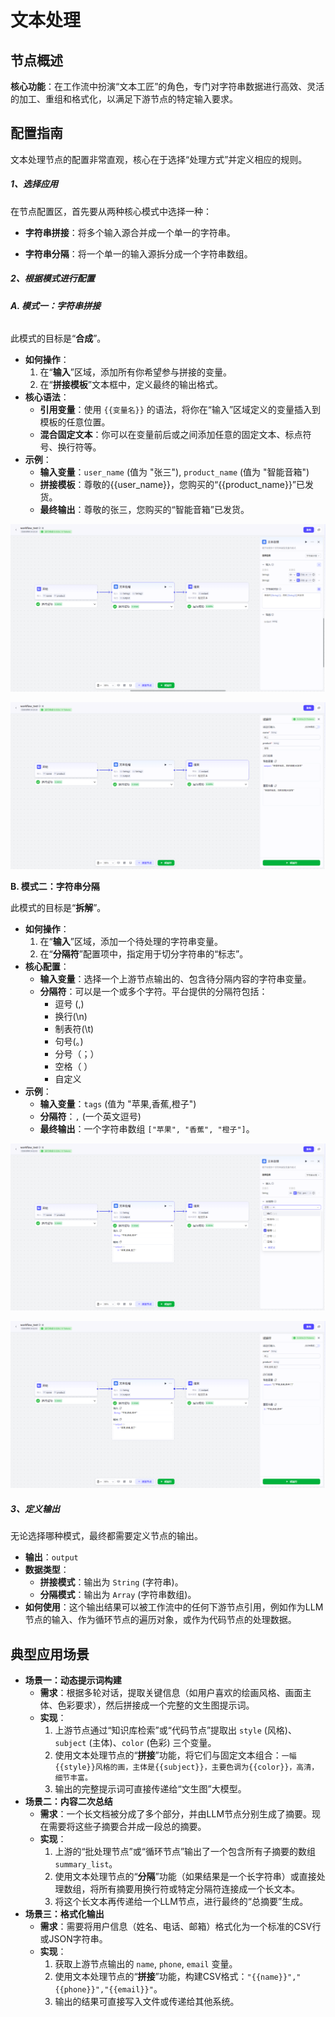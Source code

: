 # 文本处理

## 节点概述
**核心功能**：在工作流中扮演“文本工匠”的角色，专门对字符串数据进行高效、灵活的加工、重组和格式化，以满足下游节点的特定输入要求。



## 配置指南
文本处理节点的配置非常直观，核心在于选择“处理方式”并定义相应的规则。
##### 1、选择应用
在节点配置区，首先要从两种核心模式中选择一种：
* **字符串拼接**：将多个输入源合并成一个单一的字符串。

* **字符串分隔**：将一个单一的输入源拆分成一个字符串数组。

  
##### 2、根据模式进行配置
###### **A. 模式一：字符串拼接**
此模式的目标是“**合成**”。
*   **如何操作**：
    1.  在“**输入**”区域，添加所有你希望参与拼接的变量。
    2.  在“**拼接模板**”文本框中，定义最终的输出格式。
*   **核心语法**：
    *   **引用变量**：使用 `{{变量名}}` 的语法，将你在“输入”区域定义的变量插入到模板的任意位置。
    *   **混合固定文本**：你可以在变量前后或之间添加任意的固定文本、标点符号、换行符等。
*   **示例**：
    *   **输入变量**：`user_name` (值为 "张三"), `product_name` (值为 "智能音箱")
    *   **拼接模板**：尊敬的{{user_name}}，您购买的“{{product_name}}”已发货。
    *   **最终输出**：尊敬的张三，您购买的“智能音箱”已发货。

![image-20250823141556989](assets/image-20250823141556989.png)

![image-20250823141540020](assets/image-20250823141540020.png)

**B. 模式二：字符串分隔**

此模式的目标是“**拆解**”。
*   **如何操作**：
    1.  在“**输入**”区域，添加一个待处理的字符串变量。
    2.  在“**分隔符**”配置项中，指定用于切分字符串的“标志”。
*   **核心配置**：
    *   **输入变量**：选择一个上游节点输出的、包含待分隔内容的字符串变量。
    *   **分隔符**：可以是一个或多个字符。平台提供的分隔符包括：
        *   逗号 (,)
        *   换行(\n)
        *   制表符(\t)
        *   句号(。)
        *   分号（；）
        *   空格（ ）
        *   自定义
*   **示例**：
    *   **输入变量**：`tags` (值为 "苹果,香蕉,橙子")
    *   **分隔符**：`,` (一个英文逗号)
    *   **最终输出**：一个字符串数组 `["苹果", "香蕉", "橙子"]`。

![image-20250823142131673](assets/image-20250823142131673.png)

![image-20250823142113223](assets/image-20250823142113223.png)

##### 3、定义输出
无论选择哪种模式，最终都需要定义节点的输出。
*   **输出**：`output` 
*   **数据类型**：
    *   **拼接模式**：输出为 `String` (字符串)。
    *   **分隔模式**：输出为 `Array` (字符串数组)。
*   **如何使用**：这个输出结果可以被工作流中的任何下游节点引用，例如作为LLM节点的输入、作为循环节点的遍历对象，或作为代码节点的处理数据。



## 典型应用场景

*   **场景一：动态提示词构建**
    *   **需求**：根据多轮对话，提取关键信息（如用户喜欢的绘画风格、画面主体、色彩要求），然后拼接成一个完整的文生图提示词。
    *   **实现**：
        1.  上游节点通过“知识库检索”或“代码节点”提取出 `style` (风格)、`subject` (主体)、`color` (色彩) 三个变量。
        2.  使用文本处理节点的“**拼接**”功能，将它们与固定文本组合：`一幅{{style}}风格的画，主体是{{subject}}，主要色调为{{color}}，高清，细节丰富。`
        3.  输出的完整提示词可直接传递给“文生图”大模型。
*   **场景二：内容二次总结**
    *   **需求**：一个长文档被分成了多个部分，并由LLM节点分别生成了摘要。现在需要将这些子摘要合并成一段总的摘要。
    *   **实现**：
        1.  上游的“批处理节点”或“循环节点”输出了一个包含所有子摘要的数组 `summary_list`。
        2.  使用文本处理节点的“**分隔**”功能（如果结果是一个长字符串）或直接处理数组，将所有摘要用换行符或特定分隔符连接成一个长文本。
        3.  将这个长文本再传递给一个LLM节点，进行最终的“总摘要”生成。
*   **场景三：格式化输出**
    *   **需求**：需要将用户信息（姓名、电话、邮箱）格式化为一个标准的CSV行或JSON字符串。
    *   **实现**：
        1.  获取上游节点输出的 `name`, `phone`, `email` 变量。
        2.  使用文本处理节点的“**拼接**”功能，构建CSV格式：`"{{name}}","{{phone}}","{{email}}"`。
        3.  输出的结果可直接写入文件或传递给其他系统。

